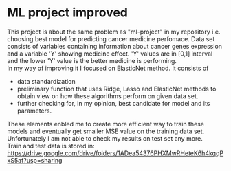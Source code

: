 # ML project improved
This project is about the same problem as "ml-project" in my repository i.e. choosing best model for predicting cancer medicine perfomace. Data set consists of variables containing information about cancer genes expression and a variable 'Y' showing medicine effect. 'Y' values are in [0,1] interval and the lower 'Y' value is the better medicine is performing. \
In my way of improving it I focused on ElasticNet method. It consists of
- data standardization
- preliminary function that uses Ridge, Lasso and ElasticNet methods to obtain view on how these algorithms perform on given data set.
- further checking for, in my opinion, best candidate for model and its parameters.

These elements enbled me to create more efficient way to train these models and eventually get smaller MSE value on the training data set. Unfortunately I am not able to check my results on test set any more.\
Train and test data is stored in: https://drive.google.com/drive/folders/1ADea54376PHXMwRHeteK6h4kqqPxS5af?usp=sharing
